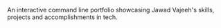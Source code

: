 An interactive command line portfolio showcasing Jawad Vajeeh's skills, projects and accomplishments in tech.